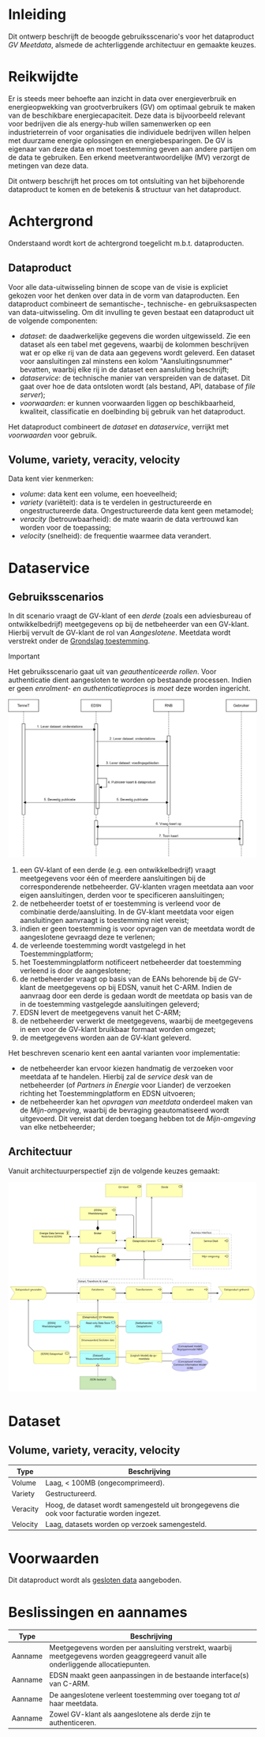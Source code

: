 # Inleiding

Dit ontwerp beschrijft de beoogde gebruiksscenario's voor het dataproduct *GV
Meetdata*, alsmede de achterliggende architectuur en gemaakte keuzes.

# Reikwijdte

Er is steeds meer behoefte aan inzicht in data over energieverbruik en
energieopwekking van grootverbruikers (GV) om optimaal gebruik te maken van de
beschikbare energiecapaciteit. Deze data is bijvoorbeeld relevant voor
bedrijven die als energy-hub willen samenwerken op een industrieterrein of voor
organisaties die individuele bedrijven willen helpen met duurzame energie
oplossingen en energiebesparingen. De GV is eigenaar van deze data en moet
toestemming geven aan andere partijen om de data te gebruiken. Een erkend
meetverantwoordelijke (MV) verzorgt de metingen van deze data.

Dit ontwerp beschrijft het proces om tot ontsluiting van het bijbehorende
dataproduct te komen en de betekenis & structuur van het dataproduct.

# Achtergrond

Onderstaand wordt kort de achtergrond toegelicht m.b.t. dataproducten.

## Dataproduct

Voor alle data-uitwisseling binnen de scope van de visie is expliciet gekozen
voor het denken over data in de vorm van dataproducten. Een dataproduct
combineert de semantische-, technische- en gebruiksaspecten van
data-uitwisseling. Om dit invulling te geven bestaat een dataproduct uit de
volgende componenten:

* *dataset*: de daadwerkelijke gegevens die worden uitgewisseld. Zie een
  dataset als een tabel met gegevens, waarbij de kolommen beschrijven wat er op
  elke rij van de data aan gegevens wordt geleverd. Een dataset voor
  aansluitingen zal minstens een kolom "Aansluitingsnummer" bevatten, waarbij
  elke rij in de dataset een aansluiting beschrijft;
* *dataservice*: de technische manier van verspreiden van de dataset. Dit gaat
  over hoe de data ontsloten wordt (als bestand, API, database of *file
  server*);
* *voorwaarden*: er kunnen voorwaarden liggen op beschikbaarheid, kwaliteit,
  classificatie en doelbinding bij gebruik van het dataproduct.

Het dataproduct combineert de *dataset* en *dataservice*, verrijkt met
*voorwaarden* voor gebruik.

## Volume, variety, veracity, velocity

Data kent vier kenmerken:

* *volume*: data kent een volume, een hoeveelheid;
* *variety* (variëteit): data is te verdelen in gestructureerde en
  ongestructureerde data. Ongestructureerde data kent geen metamodel;
* *veracity* (betrouwbaarheid): de mate waarin de data vertrouwd kan worden
  voor de toepassing;
* *velocity* (snelheid): de frequentie waarmee data verandert.

# Dataservice

## Gebruiksscenarios

In dit scenario vraagt de GV-klant of een *derde* (zoals een adviesbureau of
ontwikkelbedrijf) meetgegevens op bij de netbeheerder van een GV-klant. Hierbij
vervult de GV-klant de rol van *Aangeslotene*. Meetdata wordt verstrekt onder
de [Grondslag
toestemming](https://www.autoriteitpersoonsgegevens.nl/themas/basis-avg/avg-algemeen/grondslag-toestemming).

> [!IMPORTANT]
> Het gebruiksscenario gaat uit van *geauthenticeerde rollen*. Voor
> authenticatie dient aangesloten te worden op bestaande processen. Indien er
> geen *enrolment- en authenticatieproces* is *moet* deze worden ingericht.

![Gebruiksscenario](assets/use_case-20241118.svg)

1. een GV-klant of een derde (e.g. een ontwikkelbedrijf) vraagt
   meetgegevens voor één of meerdere aansluitingen bij de corresponderende
   netbeheerder. GV-klanten vragen meetdata aan voor eigen aansluitingen,
   derden voor te specificeren aansluitingen;
2. de netbeheerder toetst of er toestemming is verleend voor de combinatie
   derde/aansluiting. In de GV-klant meetdata voor eigen aansluitingen
   aanvraagt is toestemming niet vereist;
3. indien er geen toestemming is voor opvragen van de meetdata wordt de
   aangeslotene gevraagd deze te verlenen;
4. de verleende toestemming wordt vastgelegd in het Toestemmingplatform;
5. het Toestemmingplatform notificeert netbeheerder dat toestemming verleend
   is door de aangeslotene;
6. de netbeheerder vraagt op basis van de EANs behorende bij de GV-klant de
   meetgegevens op bij EDSN, vanuit het C-ARM. Indien de aanvraag door een
   derde is gedaan wordt de meetdata op basis van de in de toestemming
   vastgelegde aansluitingen geleverd;
7. EDSN levert de meetgegevens vanuit het C-ARM;
8. de netbeheerder verwerkt de meetgegevens, waarbij de meetgegevens in een
   voor de GV-klant bruikbaar formaat worden omgezet;
9. de meetgegevens worden aan de GV-klant geleverd.

Het beschreven scenario kent een aantal varianten voor implementatie:

* de netbeheerder kan ervoor kiezen handmatig de verzoeken voor meetdata af te
  handelen. Hierbij zal de *service desk* van de netbeheerder (of *Partners in
  Energie* voor Liander) de verzoeken richting het Toestemmingplatform en EDSN
  uitvoeren;
* de netbeheerder kan het *opvragen van meetdata* onderdeel maken van de
  *Mijn-omgeving*, waarbij de bevraging geautomatiseerd wordt uitgevoerd. Dit
  vereist dat derden toegang hebben tot de *Mijn-omgeving* van elke
  netbeheerder;

## Architectuur

Vanuit architectuurperspectief zijn de volgende keuzes gemaakt:

![Architectuur](assets/architecture-20241118.svg)

# Dataset

## Volume, variety, veracity, velocity

| Type     | Beschrijving                                                     |
|----------|------------------------------------------------------------------|
| Volume   | Laag, < 100MB (ongecomprimeerd).                                 |
| Variety  | Gestructureerd.                                                  |
| Veracity | Hoog, de dataset wordt samengesteld uit brongegevens die ook voor facturatie worden ingezet. |
| Velocity | Laag, datasets worden op verzoek samengesteld.                   |

# Voorwaarden

Dit dataproduct wordt als [gesloten
data](https://github.com/Netbeheer-Nederland/am-doelarchitectuur-datadelen/blob/cebef14d35eaedd808cf9cb9ec7e931d0c5178c3/assets/20230217_NBNL_T5_Visie%20op%20datadelen_V1.01.pdf)
aangeboden.

# Beslissingen en aannames

| Type       | Beschrijving                                                   |
|------------|----------------------------------------------------------------|
| Aanname    | Meetgegevens worden per aansluiting verstrekt, waarbij meetgegevens worden geaggregeerd vanuit alle onderliggende allocatiepunten. |
| Aanname    | EDSN maakt geen aanpassingen in de bestaande interface(s) van C-ARM. |
| Aanname    | De aangeslotene verleent toestemming over toegang tot *al* haar meetdata. |
| Aanname    | Zowel GV-klant als aangeslotene als derde zijn te authenticeren. |
